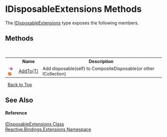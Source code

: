 # IDisposableExtensions Methods
 

The <a href="0b3b94df-05d8-6128-b9f2-16dadcd1ada6">IDisposableExtensions</a> type exposes the following members.


## Methods
&nbsp;<table><tr><th></th><th>Name</th><th>Description</th></tr><tr><td>![Public method](media/pubmethod.gif "Public method")![Static member](media/static.gif "Static member")</td><td><a href="d996072d-2e91-31c4-990d-38a30e1d187b">AddTo(T)</a></td><td>
Add disposable(self) to CompositeDisposable(or other ICollection)</td></tr></table>&nbsp;
<a href="#idisposableextensions-methods">Back to Top</a>

## See Also


#### Reference
<a href="0b3b94df-05d8-6128-b9f2-16dadcd1ada6">IDisposableExtensions Class</a><br /><a href="a9fb9c90-d2dd-7420-ec9a-3084892a7996">Reactive.Bindings.Extensions Namespace</a><br />